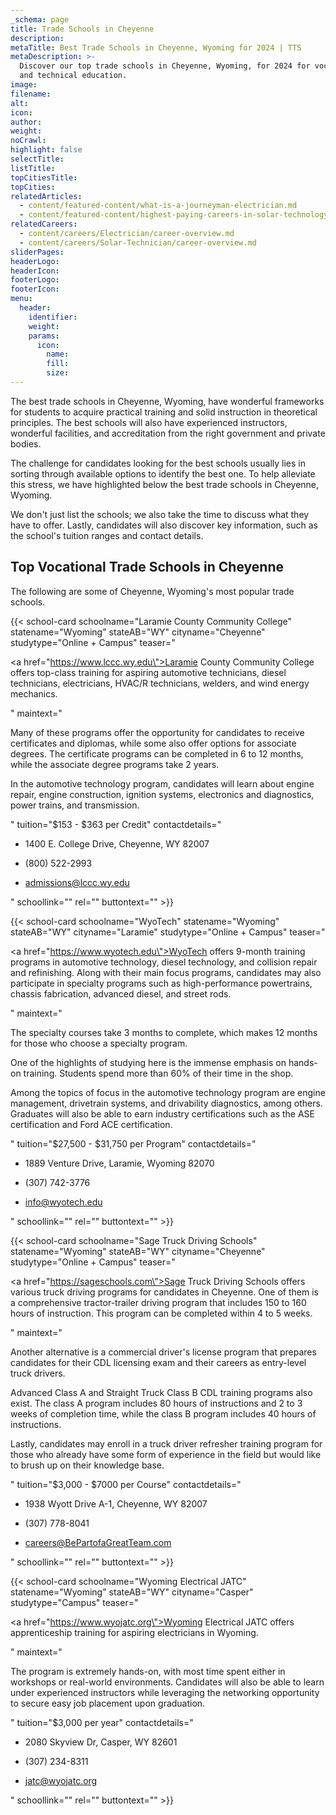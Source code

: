 ```yaml
---
_schema: page
title: Trade Schools in Cheyenne
description:
metaTitle: Best Trade Schools in Cheyenne, Wyoming for 2024 | TTS
metaDescription: >-
  Discover our top trade schools in Cheyenne, Wyoming, for 2024 for vocational
  and technical education.
image:
filename:
alt:
icon:
author:
weight:
noCrawl:
highlight: false
selectTitle:
listTitle:
topCitiesTitle:
topCities:
relatedArticles:
  - content/featured-content/what-is-a-journeyman-electrician.md
  - content/featured-content/highest-paying-careers-in-solar-technology.md
relatedCareers:
  - content/careers/Electrician/career-overview.md
  - content/careers/Solar-Technician/career-overview.md
sliderPages:
headerLogo:
headerIcon:
footerLogo:
footerIcon:
menu:
  header:
    identifier:
    weight:
    params:
      icon:
        name:
        fill:
        size:
---
```

The best trade schools in Cheyenne, Wyoming, have wonderful frameworks for students to acquire practical training and solid instruction in theoretical principles. The best schools will also have experienced instructors, wonderful facilities, and accreditation from the right government and private bodies.

The challenge for candidates looking for the best schools usually lies in sorting through available options to identify the best one. To help alleviate this stress, we have highlighted below the best trade schools in Cheyenne, Wyoming.

We don't just list the schools; we also take the time to discuss what they have to offer. Lastly, candidates will also discover key information, such as the school's tuition ranges and contact details.

## **Top Vocational Trade Schools in Cheyenne**

The following are some of Cheyenne, Wyoming's most popular trade schools.

{{< school-card schoolname="Laramie County Community College" statename="Wyoming" stateAB="WY" cityname="Cheyenne" studytype="Online + Campus" teaser="<p><a href=\"https://www.lccc.wy.edu\">Laramie County Community College</a> offers top-class training for aspiring automotive technicians, diesel technicians, electricians, HVAC/R technicians, welders, and wind energy mechanics.</p>" maintext="<p>Many of these programs offer the opportunity for candidates to receive certificates and diplomas, while some also offer options for associate degrees. The certificate programs can be completed in 6 to 12 months, while the associate degree programs take 2 years.</p><p>In the automotive technology program, candidates will learn about engine repair, engine construction, ignition systems, electronics and diagnostics, power trains, and transmission.</p>" tuition="$153 - $363 per Credit" contactdetails="<ul><li><p>1400 E. College Drive, Cheyenne, WY 82007</p></li><li><p>(800) 522-2993</p></li><li><p>admissions@lccc.wy.edu</p></li></ul>" schoollink="" rel="" buttontext="" >}}

{{< school-card schoolname="WyoTech" statename="Wyoming" stateAB="WY" cityname="Laramie" studytype="Online + Campus" teaser="<p><a href=\"https://www.wyotech.edu\">WyoTech</a> offers 9-month training programs in automotive technology, diesel technology, and collision repair and refinishing. Along with their main focus programs, candidates may also participate in specialty programs such as high-performance powertrains, chassis fabrication, advanced diesel, and street rods.</p>" maintext="<p>The specialty courses take 3 months to complete, which makes 12 months for those who choose a specialty program.</p><p>One of the highlights of studying here is the immense emphasis on hands-on training. Students spend more than 60% of their time in the shop.</p><p>Among the topics of focus in the automotive technology program are engine management, drivetrain systems, and drivability diagnostics, among others. Graduates will also be able to earn industry certifications such as the ASE certification and Ford ACE certification.</p>" tuition="$27,500 - $31,750 per Program" contactdetails="<ul><li><p>1889 Venture Drive, Laramie, Wyoming 82070</p></li><li><p>(307) 742-3776</p></li><li><p>info@wyotech.edu</p></li></ul>" schoollink="" rel="" buttontext="" >}}

{{< school-card schoolname="Sage Truck Driving Schools" statename="Wyoming" stateAB="WY" cityname="Cheyenne" studytype="Online + Campus" teaser="<p><a href=\"https://sageschools.com\">Sage Truck Driving Schools</a> offers various truck driving programs for candidates in Cheyenne. One of them is a comprehensive tractor-trailer driving program that includes 150 to 160 hours of instruction. This program can be completed within 4 to 5 weeks.</p>" maintext="<p>Another alternative is a commercial driver's license program that prepares candidates for their CDL licensing exam and their careers as entry-level truck drivers.</p><p>Advanced Class A and Straight Truck Class B CDL training programs also exist. The class A program includes 80 hours of instructions and 2 to 3 weeks of completion time, while the class B program includes 40 hours of instructions.</p><p>Lastly, candidates may enroll in a truck driver refresher training program for those who already have some form of experience in the field but would like to brush up on their knowledge base.</p>" tuition="$3,000 - $7000 per Course" contactdetails="<ul><li><p>1938 Wyott Drive A-1, Cheyenne, WY 82007</p></li><li><p>(307) 778-8041</p></li><li><p>careers@BePartofaGreatTeam.com</p></li></ul>" schoollink="" rel="" buttontext="" >}}

{{< school-card schoolname="Wyoming Electrical JATC" statename="Wyoming" stateAB="WY" cityname="Casper" studytype="Campus" teaser="<p><a href=\"https://www.wyojatc.org\">Wyoming Electrical JATC</a> offers apprenticeship training for aspiring electricians in Wyoming.</p>" maintext="<p>The program is extremely hands-on, with most time spent either in workshops or real-world environments. Candidates will also be able to learn under experienced instructors while leveraging the networking opportunity to secure easy job placement upon graduation.</p>" tuition="$3,000 per year" contactdetails="<ul><li><p>2080 Skyview Dr, Casper, WY 82601</p></li><li><p>(307) 234-8311</p></li><li><p>jatc@wyojatc.org</p><p></p></li></ul>" schoollink="" rel="" buttontext="" >}}